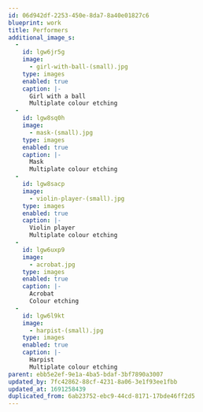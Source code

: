 ```yaml
---
id: 06d942df-2253-450e-8da7-8a40e01827c6
blueprint: work
title: Performers
additional_image_s:
  -
    id: lgw6jr5g
    image:
      - girl-with-ball-(small).jpg
    type: images
    enabled: true
    caption: |-
      Girl with a ball
      Multiplate colour etching
  -
    id: lgw8sq0h
    image:
      - mask-(small).jpg
    type: images
    enabled: true
    caption: |-
      Mask
      Multiplate colour etching
  -
    id: lgw8sacp
    image:
      - violin-player-(small).jpg
    type: images
    enabled: true
    caption: |-
      Violin player
      Multiplate colour etching
  -
    id: lgw6uxp9
    image:
      - acrobat.jpg
    type: images
    enabled: true
    caption: |-
      Acrobat
      Colour etching
  -
    id: lgw6l9kt
    image:
      - harpist-(small).jpg
    type: images
    enabled: true
    caption: |-
      Harpist
      Multiplate colour etching
parent: ebb5e2ef-9e1a-4ba5-bdaf-3bf7890a3007
updated_by: 7fc42862-88cf-4231-8a06-3e1f93ee1fbb
updated_at: 1691258439
duplicated_from: 6ab23752-ebc9-44cd-8171-17bde46ff2d5
---
```

